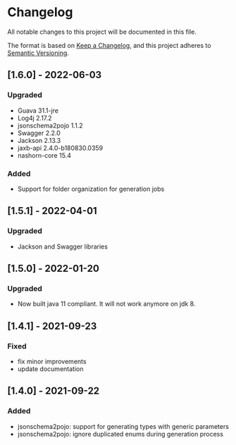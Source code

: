 # Changelog
All notable changes to this project will be documented in this file.

The format is based on [Keep a Changelog](https://keepachangelog.com/en/1.0.0/),
and this project adheres to [Semantic Versioning](https://semver.org/spec/v2.0.0.html).

## [1.6.0] -  2022-06-03
### Upgraded
- Guava 31.1-jre
- Log4j 2.17.2
- jsonschema2pojo 1.1.2
- Swagger 2.2.0
- Jackson 2.13.3
- jaxb-api 2.4.0-b180830.0359
- nashorn-core 15.4

### Added
- Support for folder organization for generation jobs

## [1.5.1] -  2022-04-01
### Upgraded
- Jackson and Swagger libraries

## [1.5.0] -  2022-01-20
### Upgraded
- Now built java 11 compliant. It will not work anymore on jdk 8.

## [1.4.1] -  2021-09-23
### Fixed
- fix minor improvements
- update documentation

## [1.4.0] -  2021-09-22
### Added
- jsonschema2pojo: support for generating types with generic parameters
- jsonschema2pojo: ignore duplicated enums during generation process